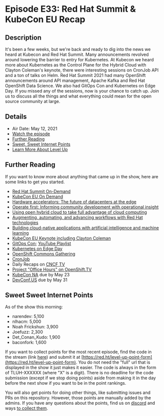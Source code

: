 # Episode E33: Red Hat Summit & KubeCon EU Recap

## Description

It's been a few weeks, but we're back and ready to dig into the news we heard at Kubecon and Red Hat Summit. Many announcements revolved around lowering the barrier to entry for Kubernetes. At Kubecon we heard more about Kubernetes as the Control Plane for the Hybrid Cloud with Clayton Coleman's keynote, there were interesting sessions on CronJob API and a ton of talks on Helm. Red Hat Summit 2021 had many OpenShift announcements around API management, Apache Kafka and Red Hat OpenShift Data Science. We also had GitOps Con and Kubernetes on Edge Day. If you missed any of the sessions, now is your chance to catch up. Join us to discuss all the things and what everything could mean for the open source community at large.

## Details

* Air Date: May 12, 2021
* [Watch the episode](https://www.youtube.com/watch?v=ZOg1kYvg_2U)
* [Further Reading](#further-reading)
* [Sweet, Sweet Internet Points](#sweet-sweet-internet-points)
* [Learn More About Level Up](https://red.ht/leveluphour)

## Further Reading

If you want to know more about anything that came up in the show, here are some links to get you started.

* [Red Hat Summit On-Demand](https://reg.summit.redhat.com/flow/redhat/sum21/regGeneralAttendee/login?extIdCarryOver=true&intcmp=7013a000002vsfmAAA&sc_cid=701f2000000txokAAA)
* [KubeCon EU On Demand](https://kubecon-cloudnativecon-europe.com/home-full/)
* [Hardware accelerators: The future of datacenters at the edge](https://events.summit.redhat.com/widget/redhat/sum21/sessioncatalog/session/16122315652310011964)
* [Operate first: Informing community development with operational insight](https://events.summit.redhat.com/widget/redhat/sum21/sessioncatalog/session/1614904931419001oCql)
* [Using open hybrid cloud to take full advantage of cloud computing](https://events.summit.redhat.com/widget/redhat/sum21/sessioncatalog/session/161223156366400110Il)
* [Augmenting, automating, and advancing workflows with Red Hat technologies](https://events.summit.redhat.com/widget/redhat/sum21/sessioncatalog/session/161223156589000116aD)
* [Building cloud-native applications with artificial intelligence and machine learning](https://events.summit.redhat.com/widget/redhat/sum21/sessioncatalog/session/1612985600485001PAwb)
* [KubeCon EU Keynote including Clayton Coleman](https://sched.co/id08)
* [GitOps Con](https://hopin.com/events/gitops-con); [YouTube Playlist](https://www.youtube.com/watch?v=KbFLAl7zZKo&list=PLXOML2VBdIo7xEp8Bo9kFB-d6tTlHK5Fk)
* [Kubernetes on Edge Day](https://events.linuxfoundation.org/kubernetes-on-edge-day/)
* [OpenShift Commons Gathering](https://commons.openshift.org/gatherings/OpenShift_Commons_Gathering_at_Kubecon_EU.html)
* [CronJob](https://sched.co/iE1V)
* Daily Recaps on [CNCF TV](https://www.twitch.tv/cloudnativefdn)
* [Project "Office Hours" on OpenShift.TV](https://youtube.com/playlist?list=PLaR6Rq6Z4IqcShn5iuJ3E_HNVTiZLT-qR)
* [KubeCon NA](https://events.linuxfoundation.org/kubecon-cloudnativecon-north-america/program/cfp/#overview) due by May 23
* [DevConf.US](https://devconf.us) due by May 31

## Sweet Sweet Internet Points

As of the show this morning:

* narendev:          5,100
* nlhacm:            5,000
* Noah Frickshun:    3,900
* Joefuzz:           2,300
* Det_Conan_Kudo:    1,900
* baconfork:         1,600

If you want to collect points for the most recent episode, find the code in the stream (link [here](#details)) and submit it at [https://red.ht/level-up-point-form](https://red.ht/level-up-point-form).
You do not need the "full" url that is displayed in the show it just makes it easier.
The code is always in the form of TLUH-XXXXXX (where "X" is a digit).
There is no deadline for the code submission (except if we stop doing points) aside from making it in the day before the next show if you want to be in the point rankings.

You will also get points for doing other things, like submitting issues and PRs on this repository.
However, those points are manually added by the admins.
If you have any questions about the points, find us on [discord](https://discord.gg/5VMVGJt) and ways [to collect them](../activities.md).
